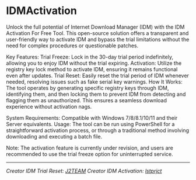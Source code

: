 # IDMActivation

Unlock the full potential of Internet Download Manager (IDM) with the IDM Activation For Free Tool. This open-source solution offers a transparent and user-friendly way to activate IDM and bypass the trial limitations without the need for complex procedures or questionable patches.

Key Features:
Trial Freeze: Lock in the 30-day trial period indefinitely, allowing you to enjoy IDM without the trial expiring.
Activation: Utilize the registry key lock method to activate IDM, ensuring it remains functional even after updates.
Trial Reset: Easily reset the trial period of IDM whenever needed, resolving issues such as fake serial key warnings.
How It Works: The tool operates by generating specific registry keys through IDM, identifying them, and then locking them to prevent IDM from detecting and flagging them as unauthorized. This ensures a seamless download experience without activation nags.

System Requirements:
Compatible with Windows 7/8/8.1/10/11 and their Server equivalents.
Usage: The tool can be run using PowerShell for a straightforward activation process, or through a traditional method involving downloading and executing a batch file.

Note: The activation feature is currently under revision, and users are recommended to use the trial freeze option for uninterrupted service.

---

*Creator IDM Trial Reset: [J2TEAM](https://github.com/J2TEAM/idm-trial-reset)*
*Creator IDM Activation: [lstprjct](https://github.com/lstprjct/IDM-Activation-Script)*
